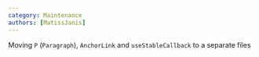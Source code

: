 ```yaml
---
category: Maintenance
authors: [MatissJanis]
---
```


Moving `P` (`Paragraph`), `AnchorLink` and `useStableCallback` to a separate files
